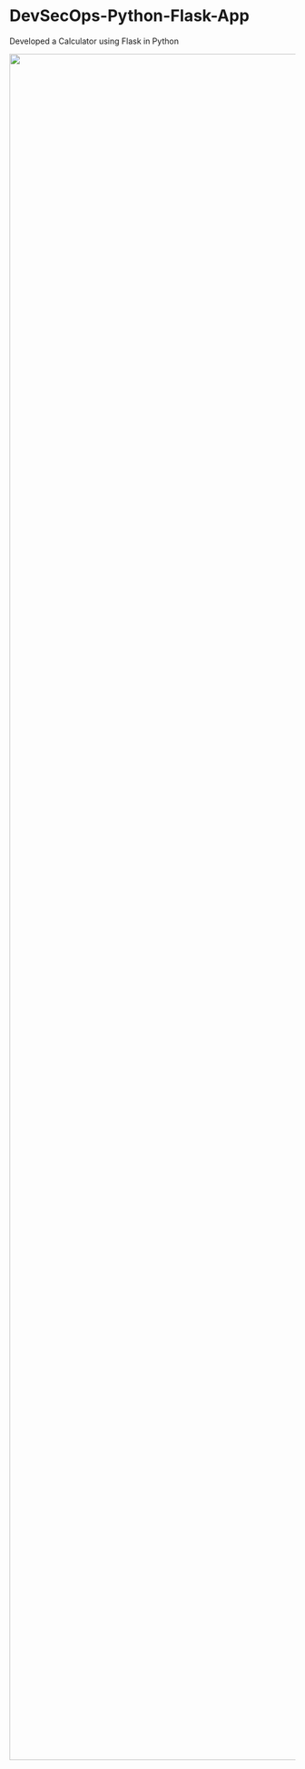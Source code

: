 # DevSecOps-Python-Flask-App
Developed a Calculator using Flask in Python

<div align="center">

<img align="center" alt="coding" width="3000" src="https://github.com/yash509/DevSecOps-Python-Flask-App/blob/main/DevSecOps%20Python%20App%20Deployment.jpg">
</div>
